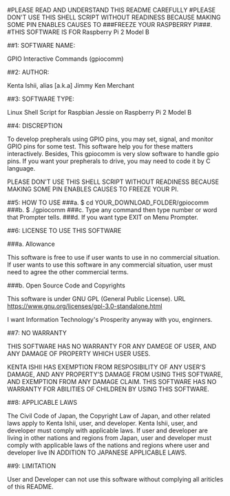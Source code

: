 #PLEASE READ AND UNDERSTAND THIS README CAREFULLY
#PLEASE DON'T USE THIS SHELL SCRIPT WITHOUT READINESS BECAUSE MAKING SOME PIN ENABLES CAUSES TO ###FREEZE YOUR RASPBERRY PI###.
#THIS SOFTWARE IS FOR Raspberry Pi 2 Model B

##1: SOFTWARE NAME:

GPIO Interactive Commands (gpiocomm)

##2: AUTHOR:

Kenta Ishii, alias [a.k.a] Jimmy Ken Merchant

##3: SOFTWARE TYPE:

Linux Shell Script for Raspbian Jessie on Raspberry Pi 2 Model B

##4: DISCREPTION

To develop prepherals using GPIO pins, you may set, signal, and monitor GPIO pins for some test. This software help you for these matters interactively.
Besides, This gpiocomm is very slow software to handle gpio pins. If you want your prepherals to drive, you may need to code it by C language.

PLEASE DON'T USE THIS SHELL SCRIPT WITHOUT READINESS BECAUSE MAKING SOME PIN ENABLES CAUSES TO FREEZE YOUR PI.

##5: HOW TO USE
###a. $ cd YOUR_DOWNLOAD_FOLDER/gpiocomm
###b. $ ./gpiocomm
###c. Type any command then type number or word that Prompter tells.
###d. If you want type EXIT on Menu Prompter.

##6: LICENSE TO USE THIS SOFTWARE

###a. Allowance

This software is free to use if user wants to use in no commercial situation.
If user wants to use this software in any commercial situation, user must need to agree the other commercial terms.

###b. Open Source Code and Copyrights

This software is under GNU GPL (General Public License). URL https://www.gnu.org/licenses/gpl-3.0-standalone.html

I want Information Technology's Prosperity anyway with you, enginners.

##7: NO WARRANTY

THIS SOFTWARE HAS NO WARRANTY FOR ANY DAMEGE OF USER, AND ANY DAMAGE OF PROPERTY WHICH USER USES.

KENTA ISHII HAS EXEMPTION FROM RESPOSIBILITY OF ANY USER'S DAMAGE, AND ANY PROPERTY'S DAMAGE FROM USING THIS SOFTWARE, AND EXEMPTION FROM ANY DAMAGE CLAIM.
THIS SOFTWARE HAS NO WARRANTY FOR ABILITIES OF CHILDREN BY USING THIS SOFTWARE.

##8: APPLICABLE LAWS

The Civil Code of Japan, the Copyright Law of Japan, and other related laws apply to Kenta Ishii, user, and developer. Kenta Ishii, user, and developer must comply with applicable laws.
If user and developer are living in other nations and regions from Japan, user and developer must comply with applicable laws of the nations and regions where user and developer live IN ADDITION TO JAPANESE APPLICABLE LAWS.

##9: LIMITATION

User and Developer can not use this software without complying all ariticles of this README.

